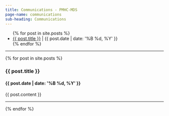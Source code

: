 ```yaml
---
title: Communications - PMHC-MDS
page-name: communications
sub-heading: Communications
---
```


<ul>
  {% for post in site.posts %}
    <li>
      <a href="#{{ post.url }}">{{ post.title }}</a><span> | {{ post.date | date: '%B %d, %Y' }}</span>
    </li>
  {% endfor %}
</ul>

<hr />
<div>
  {% for post in site.posts %}
    <div>
      <div id = "{{ post.url }}"><h3>{{ post.title }}</h3></div>
      <h4>{{ post.date | date: '%B %d, %Y' }}</h4>
	    {{ post.content }}
	    <hr />
    </div>
  {% endfor %}
</div>

